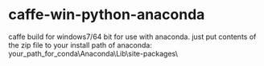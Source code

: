 # caffe-win-python-anaconda
caffe build for windows7/64 bit for use with anaconda.
just put contents of the zip file to your install path of anaconda: your_path_for_conda\Anaconda\Lib\site-packages\